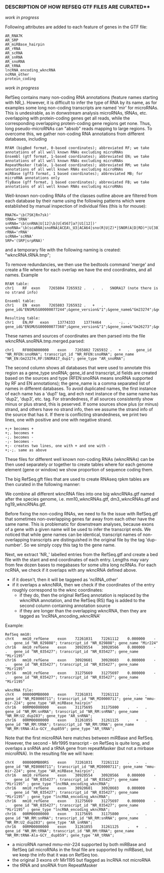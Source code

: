 ### DESCRIPTION OF HOW REFSEQ GTF FILES ARE CURATED**


*work in progress*

Following attributes are added to each feature of genes in the GTF file:

```
AR_RNA7K
AR_SRP
AR_miRBase_hairpin
AR_rRNA
AR_scRNA
AR_snRNA
AR_snoRNA
AR_tRNA
lncRNA_encoding_wkncRNA
ncRNA_other
protein_coding
```

*work in progress*

RefSeq contains many non-coding RNA annotations (feature names starting with NR_). However, it is difficult to infer the type of RNA by its name, as for examples some long non-coding transcripts are named 'mir' for microRNAs. This is undesirable, as in donwstream analysis microRNAs, tRNAs, etc. overlapping with protein-coding genes get all reads, while the corresponding overlapping protein-coding gene regions get none. Thus, long pseudo-microRNAs can "absob" reads mapping to large regions.
To overcome this, we gather non-coding RNA annotations from different databases, including

```
RFAM (bigBed format, 0-based coordinates); abbreviated RF; we take annotations of all well known RNAs excluding microRNAs
Ensembl (gtf format, 1-based coordinates); abbreviated EN; we take annotations of all well known RNAs excluding microRNAs
RepeatMasker (table, 1-based coordinates); abbreviated RM; we take annotations of all well known RNAs excluding microRNAs
miRBase (gff3 format, 1 based coordinates); abbreviated MB; for microRNA annotations only
flyBase (gff format, 1 based coordinates); abbreviated FB; we take annotations of all well known RNAs excluding microRNAs
```
Well-known non-coding RNAs of the classes outline above are filtered from each database by their name using the following patterns which were established by manual inspection of individual files \(this is for mouse\):

```
RNA7K='\b(7SK|Rn7sk)'
tRNA='tRNA'
snRNA='\b(snRNA|U[12]\b|U[4567]a?|U1[12])'
snoRNA='\b(scaRNA|snoRNA|ACEA\_U3|ACA64|sno(R|U|Z)*|SNOR(A|D|RD)*|U[38])'
rRNA='rRNA'
scRNA='scRNA'
SRP='(SRP|srpRNA)'
```
and a temporary file with the following naming is created: "wkncRNA.tRNA.tmp";

To remove redundancies, we then use the bedtools command 'merge' and create a file where for each overlap we have the end coordinates, and all names. Example

```
RFAM table:
chr1	RF	exon	7265804	7265932	.	.	.	SNORA17 (note there is no strand info)

Ensembl table:
chr1	EN	exon	7265803	7265932	.	+	.	gene_id&"ENSMUSG00000077244";&gene_version&"1";&gene_name&"Gm23274";&gene_source&"EN";&gene_biotype&"snoRNA";

Resulting table:
chr1	EN;RF	exon	13774333	13774464	.	-;.	.	gene_id&"ENSMUSG00000077368";&gene_version&"1";&gene_name&"Gm26273";&gene_source&"EN";&gene_biotype&"snoRNA";|SNORA17
```

These names and sources of coordinates are then parsed into the file wkncRNA.snoRNA.tmp.merged.parsed:

```
chr1	RF00EN000000	exon	7265802	7265932	.	+	.	gene_id "NR_RFEN:snoRNA"; transcript_id "NR_RFEN:snoRNA"; gene_name "NR_EN:Gm23274,RF:SNORA17_dup1"; gene_type "AR_snoRNA";
```
The second column shows all databases that were used to annotate this region as a gene\_type snoRNA; gene\_id and transcript\_id fields are created based on the sources and type (RFEN:snoRNA means snoRNA supported by RF and EN annotations); the gene\_name is a comma separated list of names in different databases. To avoid duplicated names, the first instance of each name has a 'dup1' tag, and ech next instance of the same name has 'dup2', 'dup3', etc. tag. 
For strandedness, if all sources consistently show minus or plus strand, this is peserved. If some sources show plus (or minus) strand, and others have no strand info, then we assume the strand info of the source that has it. If there is conflicting strandedness, we print two lines, one with positive and one with negative strand.
```
+;+ becomes +
+;. becomes +
-;. becomes -
-;- becomes -
+;- creates two lines, one with + and one with -
+;-;. same as above
```

These files for different well known non-coding RNAs (wkncRNAs) can be then used separately or together to create tables where for each genome element (gene or window) we show proportion of sequence coding them.

The big RefSeq.gft files that are used to create RNAseq rpkm tables are then curated in the following manner:

We combine all different wkncRNA files into one big wkncRNAs.gtf named after the species genome, i.e. mm10\_wkncRNAs.gtf, dm3\_wkncRNAs.gtf and hg19\_wkncRNAs.gtf.

Before fixing the non-coding RNAs, we need to fix the issue with RefSeq.gtf that sometimes non-overlapping genes far away from each other have the same name. This is problematic for downstream analyses, because exons of a gene with a given name will be used to infer the transcript ends. We noticed that while gene names can be identical, transcript names of non-overlapping transcripts are distinguished in the original file by the tag 'dup-number'. So we simply copy this tag to the gene name.

Next, we extract 'NR_' labelled entries from the RefSeq.gtf and create a bed file with the stant and end coordinates of each entry. Lengths may vary from few dozen bases to megabases for some ultra long ncRNAs. 
For each ncRNA, we check if it overlaps with any wkncRNA defined above. 
  - if it doesn't, then it will be taggeed as 'ncRNA_other'
  - if it overlaps a wkncNRA, then we check if the coordinates of the entry roughly correspond to the wknc coordinates:
     - if they do, then the original RefSeq annotation is replaced by the wkncRNA annotation, and the RefSeq (RS) flag is added to the second column containing annotation source
     - if they are longer than the overlapping wkncRNA, then they are tagged as 'lncRNA\_encoding\_wkncRNA'

Example:
```
RefSeq mm10:
chrX	mm10_refGene	exon	72261031	72261112	0.000000	-	.	gene_id "NR_029808"; transcript_id "NR_029808"; gene_name "Mir224" 
chr16	mm10_refGene	exon	30920554	30920566	0.000000	-	.	gene_id "NR_035427"; transcript_id "NR_035427"; gene_name "Mir1195" 
chr16	mm10_refGene	exon	30920601	30920603	0.000000	-	.	gene_id "NR_035427"; transcript_id "NR_035427"; gene_name "Mir1195" 
chr16	mm10_refGene	exon	31275669	31275697	0.000000	-	.	gene_id "NR_035427"; transcript_id "NR_035427"; gene_name "Mir1195" 
```
```
wkncRNA file:
chrX	000000MB0000	exon	72261031	72261112	.	-	.	gene_id "NR_MI0000711"; transcript_id "NR_MI0000711"; gene_name "mmu-mir-224"; gene_type "AR_miRBase_hairpin"
chr16	00RM00000000	exon	31175695	31175800	.	-	.	gene_id "NR_RM:snRNA"; transcript_id "NR_RM:snRNA"; gene_name "NR_RM:U2_dup283"; gene_type "AR_snRNA";
chr16	00RM00000000	exon	31261055	31261125	.	+	.	gene_id "NR_RM:tRNA"; transcript_id "NR_RM:tRNA"; gene_name "NR_RM:tRNA-Ala-GCY__dup859"; gene_type "AR_tRNA";
```
Note that the first microRNA here matches between miRBase and RefSeq. However, the second - Mir1995 transcript - on RefSeq is quite long, and overlaps a snRNA and a tRNA gene from repeatMasker (but not a mirbase microRNA). 
In the resulting file we will have:
```
chrX	000000MB00RS	exon	72261031	72261112	.	-	.	gene_id "NR_MI0000711"; transcript_id "NR_MI0000711"; gene_name "mmu-mir-224"; gene_type "AR_miRBase_hairpin";
chr16	mm10_refGene	exon	30920554	30920566	0.000000	-	.	gene_id "NR_035427"; transcript_id "NR_035427"; gene_name "Mir1195" ; gene_type "lncRNA_encoding_wkncRNA";
chr16	mm10_refGene	exon	30920601	30920603	0.000000	-	.	gene_id "NR_035427"; transcript_id "NR_035427"; gene_name "Mir1195" ; gene_type "lncRNA_encoding_wkncRNA";
chr16	mm10_refGene	exon	31275669	31275697	0.000000	-	.	gene_id "NR_035427"; transcript_id "NR_035427"; gene_name "Mir1195" ; gene_type "lncRNA_encoding_wkncRNA";
chr16	00RM00000000	exon	31175695	31175800	.	-	.	gene_id "NR_RM:snRNA"; transcript_id "NR_RM:snRNA"; gene_name "NR_RM:U2_dup283"; gene_type "AR_snRNA";
chr16	00RM00000000	exon	31261055	31261125	.	+	.	gene_id "NR_RM:tRNA"; transcript_id "NR_RM:tRNA"; gene_name "NR_RM:tRNA-Ala-GCY__dup859"; gene_type "AR_tRNA";
```

 - a microRNA named mmu-mir-224 supported by both miRBase and RefSeq (all microRNAs in the final file are supported by miRBase), but we keep the info that it was on RefSeq too.
 - the original 3 exons ofr Mir1195 but flagged as lncRNA not microRNA
 - the tRNA and snoRNA from RepeatMasker

















